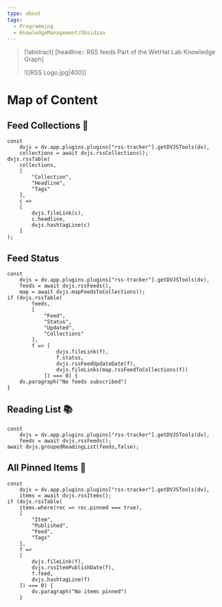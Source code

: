 ```yaml
---
type: about
tags:
  - Programming
  - KnowledgeManagement/Obsidian
---
```

> [!abstract]  [headline:: RSS feeds Part of the WetHat Lab Knowledge Graph]
>
>  ![[RSS Logo.jpg|400]]
# Map of Content

## Feed Collections 📑

~~~dataviewjs
const
	dvjs = dv.app.plugins.plugins["rss-tracker"].getDVJSTools(dv),
	collections = await dvjs.rssCollections();
dvjs.rssTable(
	collections,
	[
		"Collection",
		"Headline",
		"Tags"
	],
	c =>
	[
		dvjs.fileLink(c),
		c.headline,
		dvjs.hashtagLine(c)
	]
);
~~~

## Feed Status

~~~dataviewjs
const
	dvjs = dv.app.plugins.plugins["rss-tracker"].getDVJSTools(dv),
	feeds = await dvjs.rssFeeds(),
	map = await dvjs.mapFeedsToCollections();
if (dvjs.rssTable(
		feeds,
		[
			"Feed",
			"Status",
			"Updated",
			"Collections"
		],
		f => [
				dvjs.fileLink(f),
				f.status,
				dvjs.rssFeedUpdateDate(f),
				dvjs.fileLinks(map.rssFeedToCollections(f))
			]) === 0) {
	dv.paragraph("No feeds subscribed")
}
~~~

## Reading List 📚

~~~dataviewjs
const
	dvjs = dv.app.plugins.plugins["rss-tracker"].getDVJSTools(dv),
	feeds = await dvjs.rssFeeds();
await dvjs.groupedReadingList(feeds,false);
~~~

## All Pinned Items  📌

~~~dataviewjs
const
	dvjs = dv.app.plugins.plugins["rss-tracker"].getDVJSTools(dv),
	items = await dvjs.rssItems();
if (dvjs.rssTable(
	items.where(rec => rec.pinned === true),
	[
		"Item",
		"Published",
		"Feed",
		"Tags"
	],
	f =>
	[
		dvjs.fileLink(f),
		dvjs.rssItemPublishDate(f),
		f.feed,
		dvjs.hashtagLine(f)
	]) === 0) {
		dv.paragraph("No items pinned")
	}
~~~

